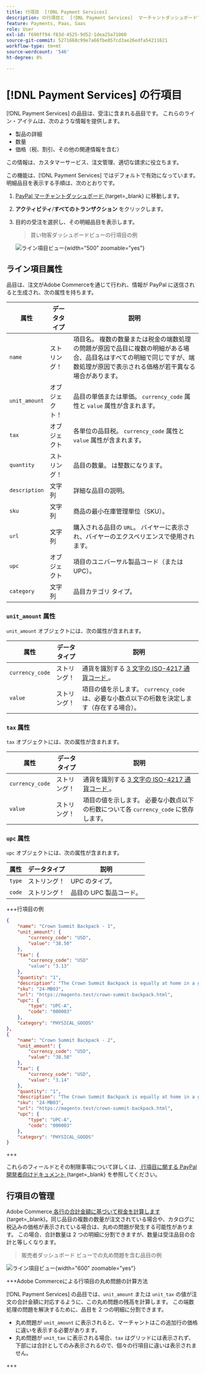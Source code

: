 ```yaml
---
title: 行項目  [!DNL Payment Services]
description: の行項目と  [!DNL Payment Services]  マーチャントダッシュボードで行項目を表示する方法について説明します。
feature: Payments, Paas, Saas
role: User
exl-id: f690ff94-f83d-4525-9d52-1dea25a71060
source-git-commit: 5271668c99e7a66fbe857cd3ae26edfa54211621
workflow-type: tm+mt
source-wordcount: '546'
ht-degree: 0%

---
```


# [!DNL Payment Services] の行項目

[!DNL Payment Services] の品目は、受注に含まれる品目です。 これらのライン・アイテムは、次のような情報を提供します。

* 製品の詳細
* 数量
* 価格（税、割引、その他の関連情報を含む）

この情報は、カスタマーサービス、注文管理、適切な請求に役立ちます。

この機能は、[!DNL Payment Services] ではデフォルトで有効になっています。 明細品目を表示する手順は、次のとおりです。

1. [PayPal マーチャントダッシュボード ](https://www.paypal.com/merchant/){target=_blank} に移動します。

1. **アクティビティ**/**すべてのトランザクション** をクリックします。

1. 目的の受注を選択し、その明細品目を表示します。

   > 買い物客ダッシュボードビューの行項目の例

   ![ ライン項目ビュー ](assets/paypal-shopper-dashboard-line-items-view.png){width="500" zoomable="yes"}

## ライン項目属性

品目は、注文がAdobe Commerceを通じて行われ、情報が PayPal に送信されると生成され、次の属性を持ちます。

| 属性 | データタイプ | 説明 |
| --- | --- | --- |
| `name` | ストリング！ | 項目名。 複数の数量または税金の端数処理の問題が原因で品目に複数の明細がある場合、品目名はすべての明細で同じですが、端数処理が原因で表示される価格が若干異なる場合があります。 |
| `unit_amount` | オブジェクト！ | 品目の単価または単価。 `currency_code` 属性と `value` 属性が含まれます。 |
| `tax` | オブジェクト | 各単位の品目税。 `currency_code` 属性と `value` 属性が含まれます。 |
| `quantity` | ストリング！ | 品目の数量。 は整数になります。 |
| `description` | 文字列 | 詳細な品目の説明。 |
| `sku` | 文字列 | 商品の最小在庫管理単位（SKU）。 |
| `url` | 文字列 | 購入される品目の `URL`。 バイヤーに表示され、バイヤーのエクスペリエンスで使用されます。 |
| `upc` | オブジェクト | 項目のユニバーサル製品コード（または UPC）。 |
| `category` | 文字列 | 品目カテゴリ タイプ。 |

### `unit_amount` 属性

`unit_amount` オブジェクトには、次の属性が含まれます。

| 属性 | データタイプ | 説明 |
| --- | --- | --- |
| `currency_code` | ストリング！ | 通貨を識別する [3 文字の ISO-4217 通貨コード ](https://developer.paypal.com/api/rest/reference/currency-codes/)。 |
| `value` | ストリング！ | 項目の値を示します。 `currency_code` は、必要な小数点以下の桁数を決定します（存在する場合）。 |

### `tax` 属性

`tax` オブジェクトには、次の属性が含まれます。

| 属性 | データタイプ | 説明 |
| --- | --- | --- |
| `currency_code` | ストリング！ | 通貨を識別する [3 文字の ISO-4217 通貨コード ](https://developer.paypal.com/api/rest/reference/currency-codes/)。 |
| `value` | ストリング！ | 項目の値を示します。 必要な小数点以下の桁数について各 `currency_code` に依存します。 |

### `upc` 属性

`upc` オブジェクトには、次の属性が含まれます。

| 属性 | データタイプ | 説明 |
| --- | --- | --- |
| `type` | ストリング！ | UPC のタイプ。 |
| `code` | ストリング！ | 品目の UPC 製品コード。 |

+++行項目の例

```json
{
    "name": "Crown Summit Backpack - 1",
    "unit_amount": {
        "currency_code": "USD",
        "value": "38.50"
    },
    "tax": {
        "currency_code": "USD"
        "value": "3.13"
    },
    "quantity": "1",
    "description": "The Crown Summit Backpack is equally at home in a gym locker, study cube or a pup tent, so be sure yours is packed with books,",
    "sku": "24-MB03",
    "url": "https://magento.test/crown-summit-backpack.html",
    "upc": {
        "type": "UPC-A",
        "code": "000003"
    },
    "category": "PHYSICAL_GOODS"
},
{
    "name": "Crown Summit Backpack - 2",
    "unit_amount": {
        "currency_code": "USD",
        "value": "38.50"
    },
    "tax": {
        "currency_code": "USD",
        "value": "3.14"
    },
    "quantity": "1",
    "description": "The Crown Summit Backpack is equally at home in a gym locker, study cube or a pup tent, so be sure yours is packed with books,",
    "sku": "24-MB03",
    "url": "https://magento.test/crown-summit-backpack.html",
    "upc": {
        "type": "UPC-A",
        "code": "000003"
    },
    "category": "PHYSICAL_GOODS"
}
```

+++

これらのフィールドとその制限事項について詳しくは、[ 行項目に関する PayPal 開発者向けドキュメント ](https://developer.paypal.com/docs/api/orders/v2/#definition-line_item){target=_blank} を参照してください。

## 行項目の管理

Adobe Commerce[ 各行の合計金額に基づいて税金を計算します ](https://experienceleague.adobe.com/en/docs/commerce-admin/stores-sales/site-store/taxes/taxes#warning-messages){target=_blank}。同じ品目の複数の数量が注文されている場合や、カタログに税込みの価格が表示されている場合は、丸めの問題が発生する可能性があります。 この場合、合計数量は 2 つの明細に分割できますが、数量は受注品目の合計と等しくなります。

> 販売者ダッシュボード ビューでの丸め問題を含む品目の例

![ ライン項目ビュー ](assets/line-items-example.png){width="600" zoomable="yes"}

+++Adobe Commerceによる行項目の丸め問題の計算方法

[!DNL Payment Services] の品目では、`unit_amount` または `unit_tax` の値が注文の合計金額に対応するように、この丸め問題の残高を計算します。 この端数処理の問題を解決するために、品目を 2 つの明細に分割できます。

* 丸め問題が `unit_amount` に表示されると、マーチャントはこの追加行の価格に違いを表示する必要があります。
* 丸め問題が `unit_tax` に表示される場合、`tax` はグリッドには表示されず、下部には合計としてのみ表示されるので、個々の行項目に違いは表示されません。

+++
